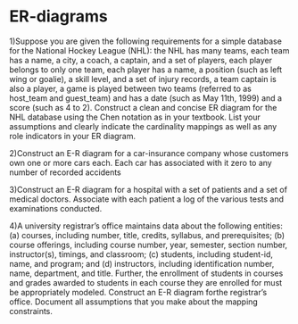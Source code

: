# ER-diagrams

1)Suppose you are given the following requirements for a simple database for the National Hockey League (NHL): 
the NHL has many teams, 
each team has a name, a city, a coach, a captain, and a set of players, 
each player belongs to only one team, 
each player has a name, a position (such as left wing or goalie), a skill level, and a set of injury records, 
a team captain is also a player, 
a game is played between two teams (referred to as host_team and guest_team) and has a date (such as May 11th, 1999) and a score (such as 4 to 2). 
Construct a clean and concise ER diagram for the NHL database using the Chen notation as in your textbook. List your assumptions and clearly indicate the cardinality mappings as well as any role indicators in your ER diagram.



2)Construct an E-R diagram for a car-insurance company whose customers own one or more cars each. Each car has associated with it zero to any number of recorded accidents



3)Construct an E-R diagram for a hospital with a set of patients and a set of medical doctors. Associate with each patient a log of the various tests and examinations conducted.



4)A university registrar’s office maintains data about the following entities: (a) courses, including number, title, credits, syllabus, and prerequisites; (b) course offerings, including course number, year, semester, section number, instructor(s), timings, and classroom; (c) students, including student-id, name, and program; and (d) instructors, including identification number, name, department, and title. Further, the enrollment of students in courses and grades awarded to students in each course they are enrolled for must be appropriately modeled. Construct an E-R diagram forthe registrar’s office. Document all assumptions that you make about the mapping constraints.

